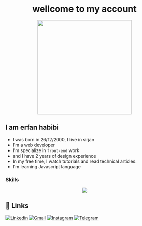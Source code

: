 <div id="header" align="center">
  <h1>wellcome to my account</h1>
  <img src="https://camo.githubusercontent.com/1694d6e3bbeb9f4aea8c63b5f886eda9b7c65e9c64ac501225c07cf31f9e41fb/68747470733a2f2f6d65646961342e67697068792e636f6d2f6d656469612f336b50446d6f5764427051504e68436e55472f67697068792e676966" width="300px"/>
</div> 

## I am erfan habibi
- I was born in 26/12/2000, I live in sirjan
- I'm a web developer
- I'm specialize in `front-end` work
- and I have 2 years of design experience
- In my free time, I watch tutorials and read technical articles.
- I'm learning Javascript language

### Skills
<p align="center">
  <a href="https://skillicons.dev">
    <img src="https://skillicons.dev/icons?i=html,css,tailwind,javascript,python,figma,xd,photoshop,illustrator,premiere" />
  </a>
</p>


## 🔗 Links
[![Linkedin](https://img.shields.io/badge/Linkedin-blue)](https://www.linkedin.com/in/erfan-habibii)
[![Gmail](https://img.shields.io/badge/Gmail-white)](mailto:erfanhabibi26.12@gmail.com)
[![Instagram](https://img.shields.io/badge/Instagram-red)](https://instagram.com/erfan.habibi?igshid=OGQ5ZDc2ODk2ZA==)
[![Telegram](https://img.shields.io/badge/Telegram-blue)](https://t.me/habibierfan)
